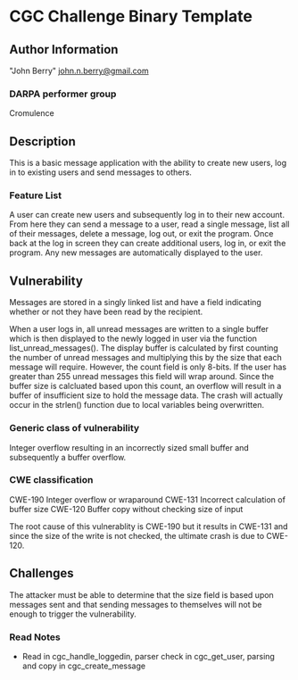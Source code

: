 # CGC Challenge Binary Template

## Author Information

"John Berry" <john.n.berry@gmail.com>

### DARPA performer group
Cromulence

## Description

This is a basic message application with the ability to create new users, log in to existing users and send messages to others.

### Feature List

A user can create new users and subsequently log in to their new account. From here they can send a message to a user, read a single message, list all of their messages, delete a message, log out, or exit the program. Once back at the log in screen they can create additional users, log in, or exit the program. Any new messages are automatically displayed to the user.

## Vulnerability
Messages are stored in a singly linked list and have a field indicating whether or not they have been read by the recipient.

When a user logs in, all unread messages are written to a single buffer which is then displayed to the newly logged in user via the function list_unread_messages(). The display buffer is calculated by first counting the number of unread messages and multiplying this by the size that each message will require. However, the count field is only 8-bits. If the user has greater than 255 unread messages this field will wrap around. Since the buffer size is calcluated based upon this count, an overflow will result in a buffer of insufficient size to hold the message data. The crash will actually occur in the strlen() function due to local variables being overwritten.

### Generic class of vulnerability
Integer overflow resulting in an incorrectly sized small buffer and subsequently a buffer overflow.

### CWE classification
CWE-190 Integer overflow or wraparound
CWE-131 Incorrect calculation of buffer size
CWE-120 Buffer copy without checking size of input

The root cause of this vulnerablity is CWE-190 but it results in CWE-131 and since the size of the write is not checked, the ultimate crash is due to CWE-120.

## Challenges
The attacker must be able to determine that the size field is based upon messages sent and that sending messages to themselves will not be enough to trigger the vulnerability.

### Read Notes

* Read in cgc_handle_loggedin, parser check in cgc_get_user, parsing and copy in cgc_create_message